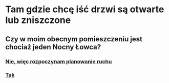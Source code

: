 # Tam gdzie chcę iść drzwi są otwarte lub zniszczone

## Czy w moim obecnym pomieszczeniu jest chociaż jeden Nocny Łowca?

### [Nie, więc rozpoczynam planowanie ruchu](../planuje-ruch/planuje-ruch.md)

### [Tak](jest-lowca/jest-lowca.md)

